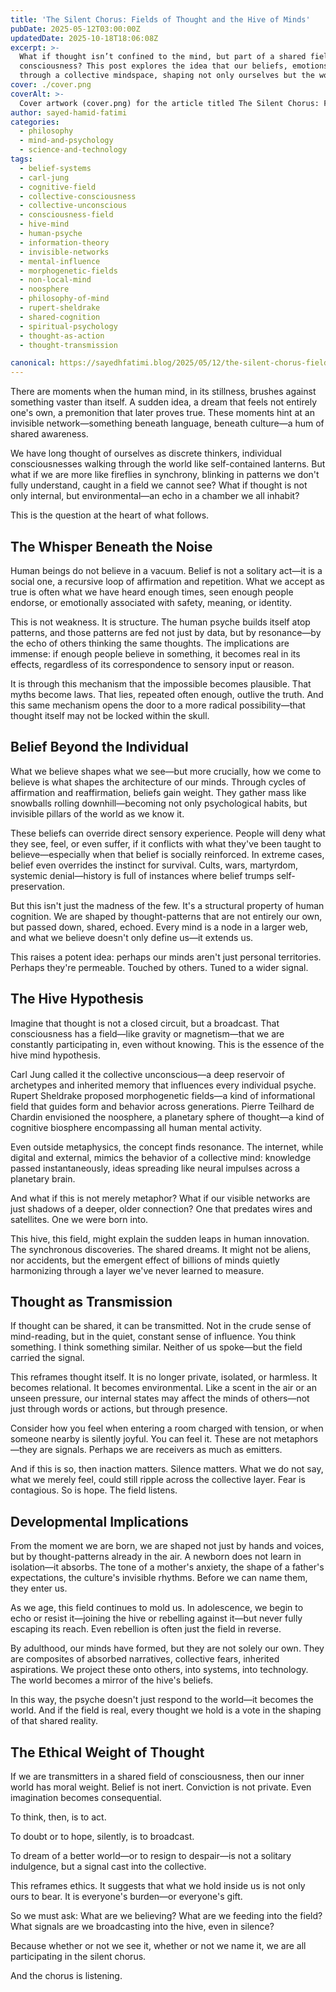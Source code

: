 ```yaml
---
title: 'The Silent Chorus: Fields of Thought and the Hive of Minds'
pubDate: 2025-05-12T03:00:00Z
updatedDate: 2025-10-18T18:06:08Z
excerpt: >-
  What if thought isn’t confined to the mind, but part of a shared field—an invisible hive of human
  consciousness? This post explores the idea that our beliefs, emotions, and even silences ripple
  through a collective mindspace, shaping not only ourselves but the world we co-create.
cover: ./cover.png
coverAlt: >-
  Cover artwork (cover.png) for the article titled The Silent Chorus: Fields of Thought and the Hive of Minds.
author: sayed-hamid-fatimi
categories:
  - philosophy
  - mind-and-psychology
  - science-and-technology
tags:
  - belief-systems
  - carl-jung
  - cognitive-field
  - collective-consciousness
  - collective-unconscious
  - consciousness-field
  - hive-mind
  - human-psyche
  - information-theory
  - invisible-networks
  - mental-influence
  - morphogenetic-fields
  - non-local-mind
  - noosphere
  - philosophy-of-mind
  - rupert-sheldrake
  - shared-cognition
  - spiritual-psychology
  - thought-as-action
  - thought-transmission

canonical: https://sayedhfatimi.blog/2025/05/12/the-silent-chorus-fields-of-thought-and-the-hive-of-minds/
---
```


There are moments when the human mind, in its stillness, brushes against something vaster than itself. A sudden idea, a dream that feels not entirely one's own, a premonition that later proves true. These moments hint at an invisible network—something beneath language, beneath culture—a hum of shared awareness.

We have long thought of ourselves as discrete thinkers, individual consciousnesses walking through the world like self-contained lanterns. But what if we are more like fireflies in synchrony, blinking in patterns we don't fully understand, caught in a field we cannot see? What if thought is not only internal, but environmental—an echo in a chamber we all inhabit?

This is the question at the heart of what follows.

## The Whisper Beneath the Noise

Human beings do not believe in a vacuum. Belief is not a solitary act—it is a social one, a recursive loop of affirmation and repetition. What we accept as true is often what we have heard enough times, seen enough people endorse, or emotionally associated with safety, meaning, or identity.

This is not weakness. It is structure. The human psyche builds itself atop patterns, and those patterns are fed not just by data, but by resonance—by the echo of others thinking the same thoughts. The implications are immense: if enough people believe in something, it becomes real in its effects, regardless of its correspondence to sensory input or reason.

It is through this mechanism that the impossible becomes plausible. That myths become laws. That lies, repeated often enough, outlive the truth. And this same mechanism opens the door to a more radical possibility—that thought itself may not be locked within the skull.

## Belief Beyond the Individual

What we believe shapes what we see—but more crucially, how we come to believe is what shapes the architecture of our minds. Through cycles of affirmation and reaffirmation, beliefs gain weight. They gather mass like snowballs rolling downhill—becoming not only psychological habits, but invisible pillars of the world as we know it.

These beliefs can override direct sensory experience. People will deny what they see, feel, or even suffer, if it conflicts with what they've been taught to believe—especially when that belief is socially reinforced. In extreme cases, belief even overrides the instinct for survival. Cults, wars, martyrdom, systemic denial—history is full of instances where belief trumps self-preservation.

But this isn't just the madness of the few. It's a structural property of human cognition. We are shaped by thought-patterns that are not entirely our own, but passed down, shared, echoed. Every mind is a node in a larger web, and what we believe doesn't only define us—it extends us.

This raises a potent idea: perhaps our minds aren't just personal territories. Perhaps they're permeable. Touched by others. Tuned to a wider signal.

## The Hive Hypothesis

Imagine that thought is not a closed circuit, but a broadcast. That consciousness has a field—like gravity or magnetism—that we are constantly participating in, even without knowing. This is the essence of the hive mind hypothesis.

Carl Jung called it the collective unconscious—a deep reservoir of archetypes and inherited memory that influences every individual psyche. Rupert Sheldrake proposed morphogenetic fields—a kind of informational field that guides form and behavior across generations. Pierre Teilhard de Chardin envisioned the noosphere, a planetary sphere of thought—a kind of cognitive biosphere encompassing all human mental activity.

Even outside metaphysics, the concept finds resonance. The internet, while digital and external, mimics the behavior of a collective mind: knowledge passed instantaneously, ideas spreading like neural impulses across a planetary brain.

And what if this is not merely metaphor? What if our visible networks are just shadows of a deeper, older connection? One that predates wires and satellites. One we were born into.

This hive, this field, might explain the sudden leaps in human innovation. The synchronous discoveries. The shared dreams. It might not be aliens, nor accidents, but the emergent effect of billions of minds quietly harmonizing through a layer we've never learned to measure.

## Thought as Transmission

If thought can be shared, it can be transmitted. Not in the crude sense of mind-reading, but in the quiet, constant sense of influence. You think something. I think something similar. Neither of us spoke—but the field carried the signal.

This reframes thought itself. It is no longer private, isolated, or harmless. It becomes relational. It becomes environmental. Like a scent in the air or an unseen pressure, our internal states may affect the minds of others—not just through words or actions, but through presence.

Consider how you feel when entering a room charged with tension, or when someone nearby is silently joyful. You can feel it. These are not metaphors—they are signals. Perhaps we are receivers as much as emitters.

And if this is so, then inaction matters. Silence matters. What we do not say, what we merely feel, could still ripple across the collective layer. Fear is contagious. So is hope. The field listens.

## Developmental Implications

From the moment we are born, we are shaped not just by hands and voices, but by thought-patterns already in the air. A newborn does not learn in isolation—it absorbs. The tone of a mother's anxiety, the shape of a father's expectations, the culture's invisible rhythms. Before we can name them, they enter us.

As we age, this field continues to mold us. In adolescence, we begin to echo or resist it—joining the hive or rebelling against it—but never fully escaping its reach. Even rebellion is often just the field in reverse.

By adulthood, our minds have formed, but they are not solely our own. They are composites of absorbed narratives, collective fears, inherited aspirations. We project these onto others, into systems, into technology. The world becomes a mirror of the hive's beliefs.

In this way, the psyche doesn't just respond to the world—it becomes the world. And if the field is real, every thought we hold is a vote in the shaping of that shared reality.

## The Ethical Weight of Thought

If we are transmitters in a shared field of consciousness, then our inner world has moral weight. Belief is not inert. Conviction is not private. Even imagination becomes consequential.

To think, then, is to act.

To doubt or to hope, silently, is to broadcast.

To dream of a better world—or to resign to despair—is not a solitary indulgence, but a signal cast into the collective.

This reframes ethics. It suggests that what we hold inside us is not only ours to bear. It is everyone's burden—or everyone's gift.

So we must ask: What are we believing? What are we feeding into the field? What signals are we broadcasting into the hive, even in silence?

Because whether or not we see it, whether or not we name it, we are all participating in the silent chorus.

And the chorus is listening.
